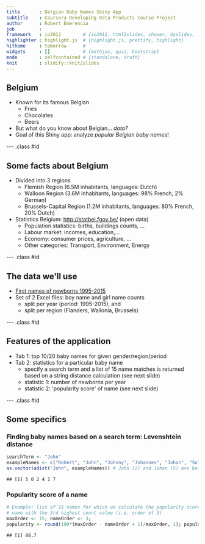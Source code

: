 ```yaml
---
title       : Belgian Baby Names Shiny App
subtitle    : Coursera Developing Data Products Course Project
author      : Robert Emerencia
job         : 
framework   : io2012        # {io2012, html5slides, shower, dzslides, ...}
highlighter : highlight.js  # {highlight.js, prettify, highlight}
hitheme     : tomorrow      # 
widgets     : []            # {mathjax, quiz, bootstrap}
mode        : selfcontained # {standalone, draft}
knit        : slidify::knit2slides
---
```


## Belgium

- Known for its famous Belgian
    - Fries
    - Chocolates
    - Beers
- But what do you know about Belgian... *data?*
- Goal of this Shiny app: analyze *popular Belgian baby names*!

--- .class #id 

## Some facts about Belgium
- Divided into 3 regions
    - Flemish Region (6.5M inhabitants, languages: Dutch)
    - Walloon Region (3.6M inhabitants, languages: 98% French, 2% German)
    - Brussels-Capital Region (1.2M inhabitants, languages: 80% French, 20% Dutch)
- Statistics Belgium: http://statbel.fgov.be/ (open data)
    - Population statistics: births, buildings counts, ...
    - Labour market: incomes, education,...
    - Economy: consumer prices, agriculture, ...
    - Other categories: Transport, Environment, Energy

--- .class #id 

## The data we'll use
- [First names of newborns 1995-2015](http://statbel.fgov.be/nl/modules/publications/statistiques/bevolking/bevolking_-_voornamen_van_de_pasgeborenen_1995-2014.jsp)
- Set of 2 Excel files: boy name and girl name counts
    - split per year (period: 1995-2015), and
    - split per region (Flanders, Wallonia, Brussels)


--- .class #id 

## Features of the application
- Tab 1: top 10/20 baby names for given gender/region/period
- Tab 2: statistics for a particular baby name
    - specify a search term and a list of 15 name matches is returned based on 
    a string distance calculation (see next slide)
    - statistic 1: number of newborns per year
    - statistic 2: 'popularity score' of name (see next slide)

--- .class #id 

## Some specifics
### Finding baby names based on a search term: Levenshtein distance

```r
searchTerm <- "John"
exampleNames <- c("Robert", "John", "Johnny", "Johannes", "Johan", "Sulayman")
as.vector(adist("John", exampleNames)) # John (2) and Johan (5) are best matches
```

```
## [1] 5 0 2 4 1 7
```
### Popularity score of a name

```r
# Example: list of 15 names for which we calculate the popularity score of the
# name with the 3rd highest count value (i.e. order of 3)
maxOrder <- 15; nameOrder <- 3; 
popularity <- round(100*(maxOrder - nameOrder + 1)/maxOrder, 1); popularity
```

```
## [1] 86.7
```





